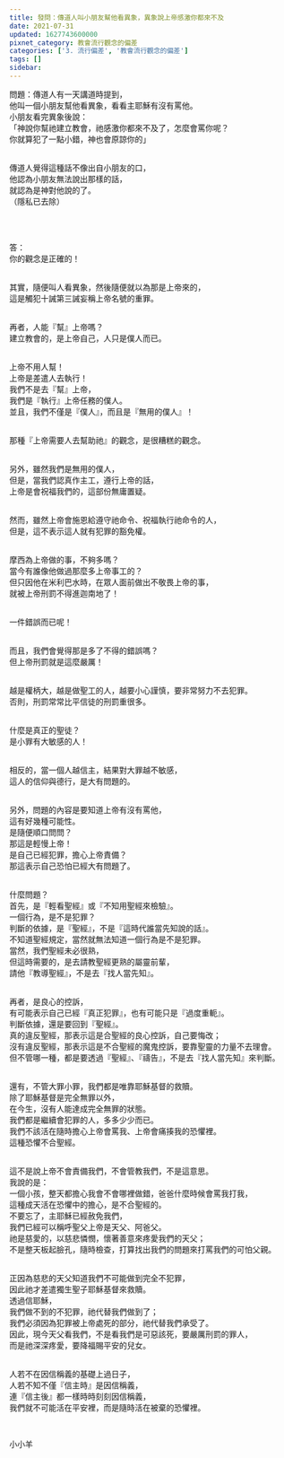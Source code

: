 ```yaml
---
title: 發問：傳道人叫小朋友幫他看異象，異象說上帝感激你都來不及
date: 2021-07-31
updated: 1627743600000
pixnet_category: 教會流行觀念的偏差
categories: ['3. 流行偏差', '教會流行觀念的偏差']
tags: []
sidebar: 
---
```


<p>問題：傳道人有一天講道時提到，<br/>
他叫一個小朋友幫他看異象，看看主耶穌有沒有罵他。<br/>
小朋友看完異象後說：<br/>
「神說你幫祂建立教會，祂感激你都來不及了，怎麼會罵你呢？<br/>
你就算犯了一點小錯，神也會原諒你的」</p>
<p><br/>
傳道人覺得這種話不像出自小朋友的口，<br/>
他認為小朋友無法說出那樣的話，<br/>
就認為是神對他說的了。<br/>
（隱私已去除）</p>
<p> </p>
<p><br/>
答：<br/>
你的觀念是正確的！<br/>
 </p>
<p>其實，隨便叫人看異象，然後隨便就以為那是上帝來的，<br/>
這是觸犯十誡第三誡妄稱上帝名號的重罪。</p>
<p><br/>
再者，人能『幫』上帝嗎？<br/>
建立教會的，是上帝自己，人只是僕人而已。</p>
<p><br/>
上帝不用人幫！<br/>
上帝是差遣人去執行！<br/>
我們不是去『幫』上帝，<br/>
我們是『執行』上帝任務的僕人。<br/>
並且，我們不僅是『僕人』，而且是『無用的僕人』！</p>
<p><br/>
那種『上帝需要人去幫助祂』的觀念，是很糟糕的觀念。</p>
<p><br/>
另外，雖然我們是無用的僕人，<br/>
但是，當我們認真作主工，遵行上帝的話，<br/>
上帝是會祝福我們的，這部份無庸置疑。</p>
<p><br/>
然而，雖然上帝會施恩給遵守祂命令、祝福執行祂命令的人，<br/>
但是，這不表示這人就有犯罪的豁免權。</p>
<p><br/>
摩西為上帝做的事，不夠多嗎？<br/>
當今有誰像他做過那麼多上帝事工的？<br/>
但只因他在米利巴水時，在眾人面前做出不敬畏上帝的事，<br/>
就被上帝刑罰不得進迦南地了！</p>
<p><br/>
一件錯誤而已呢！</p>
<p><br/>
而且，我們會覺得那是多了不得的錯誤嗎？<br/>
但上帝刑罰就是這麼嚴厲！</p>
<p><br/>
越是權柄大，越是做聖工的人，越要小心謹慎，要非常努力不去犯罪。<br/>
否則，刑罰常常比平信徒的刑罰重很多。</p>
<p><br/>
什麼是真正的聖徒？<br/>
是小罪有大敏感的人！</p>
<p><br/>
相反的，當一個人越信主，結果對大罪越不敏感，<br/>
這人的信仰與德行，是大有問題的。</p>
<p><br/>
另外，問題的內容是要知道上帝有沒有罵他，<br/>
這有好幾種可能性。<br/>
是隨便順口問問？<br/>
那這是輕慢上帝！<br/>
是自己已經犯罪，擔心上帝責備？<br/>
那這表示自己恐怕已經大有問題了。</p>
<p><br/>
什麼問題？<br/>
首先，是『輕看聖經』或『不知用聖經來檢驗』。<br/>
一個行為，是不是犯罪？<br/>
判斷的依據，是『聖經』，不是『這時代誰當先知說的話』。<br/>
不知道聖經規定，當然就無法知道一個行為是不是犯罪。<br/>
當然，我們聖經未必很熟，<br/>
但這時需要的，是去請教聖經更熟的屬靈前輩，<br/>
請他『教導聖經』，不是去『找人當先知』。</p>
<p><br/>
再者，是良心的控訴，<br/>
有可能表示自己已經『真正犯罪』，也有可能只是『過度重軛』。<br/>
判斷依據，還是要回到『聖經』。<br/>
真的違反聖經，那表示這是合聖經的良心控訴，自己要悔改；<br/>
沒有違反聖經，那表示這是不合聖經的魔鬼控訴，要靠聖靈的力量不去理會。<br/>
但不管哪一種，都是要透過『聖經』、『禱告』，不是去『找人當先知』來判斷。</p>
<p><br/>
還有，不管大罪小罪，我們都是唯靠耶穌基督的救贖。<br/>
除了耶穌基督是完全無罪以外，<br/>
在今生，沒有人能達成完全無罪的狀態。<br/>
我們都是繼續會犯罪的人，多多少少而已。<br/>
我們不該活在隨時擔心上帝會罵我、上帝會痛揍我的恐懼裡。<br/>
這種恐懼不合聖經。</p>
<p><br/>
這不是說上帝不會責備我們，不會管教我們，不是這意思。<br/>
我說的是：<br/>
一個小孩，整天都擔心我會不會哪裡做錯，爸爸什麼時候會罵我打我，<br/>
這種成天活在恐懼中的擔心，是不合聖經的。<br/>
不要忘了，主耶穌已經赦免我們，<br/>
我們已經可以稱呼聖父上帝是天父、阿爸父。<br/>
祂是慈愛的，以慈悲憐憫，懷著善意來疼愛我們的天父；<br/>
不是整天板起臉孔，隨時檢查，打算找出我們的問題來打罵我們的可怕父親。</p>
<p><br/>
正因為慈悲的天父知道我們不可能做到完全不犯罪，<br/>
因此祂才差遣獨生聖子耶穌基督來救贖。<br/>
透過信耶穌，<br/>
我們做不到的不犯罪，祂代替我們做到了；<br/>
我們必須因為犯罪被上帝處死的部分，祂代替我們承受了。<br/>
因此，現今天父看我們，不是看我們是可惡該死，要嚴厲刑罰的罪人，<br/>
而是祂深深疼愛，要降福賜平安的兒女。</p>
<p><br/>
人若不在因信稱義的基礎上過日子，<br/>
人若不知不僅『信主時』是因信稱義，<br/>
連『信主後』都一樣時時刻刻因信稱義，<br/>
我們就不可能活在平安裡，而是隨時活在被棄的恐懼裡。</p>
<p> </p>
<p>小小羊</p>
